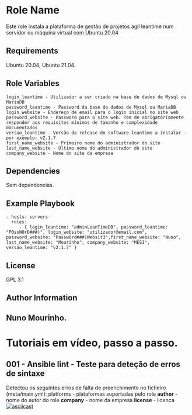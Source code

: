 Role Name
=========

Este role instala a plataforma de gestão de projetos agil leantime num servidor ou máquina virtual com Ubuntu 20.04

Requirements
------------

Ubuntu 20.04, Ubuntu 21.04. 

Role Variables
--------------
    login_leantime - Utilizador a ser criado na base de dados de Mysql ou MariaDB
    password_leantime - Password da base de dados de Mysql ou MariaDB
    login_website - Endereço de email para o login inicial no site web
    password_website - Password para o site web. Tem de obrigatóriamente responder aos requisitos mínimos de tamanho e complexidade documentados
    versao_leantime - Versão da release do software leantime a instalar - por exemplo: v2.1.7
    first_name_website - Primeiro nome do administrador do site
    last_name_website - Último nome do administrador do site
    company_website - Nome do site da empresa

Dependencies
------------

Sem dependencias.

Example Playbook
----------------

    - hosts: servers
      roles:
         - { login_leantime: "adminLeanTimeDB", password_leantime: "P0ssW0rD###)", login_website: "utilizador@email.com", password_website: "Passw0rd###)Websit3",first_name_website: "Nuno", last_name_website: "Mourinho", company_website: "MESI",  versao_leantime: "v2.1.7" }
         

License
-------

GPL 3.1

Author Information
------------------

Nuno Mourinho.
---

Tutoriais em vídeo, passo a passo.
=========

001 - Ansible lint - Teste para deteção de erros de sintaxe
---

Detectou os seguintes erros de falta de preenchimento no ficheiro (meta/main.yml): platforms - plataformas suportadas pelo role
**author** - nome do autor do role
**company** - nome da empresa
**license** - licenca
[![asciicast](https://asciinema.org/a/419965.svg)](https://asciinema.org/a/419965)
